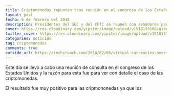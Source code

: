 ```yaml
---
title: Criptomonedas repuntan tras reunión en el congreso de los Estados Unidos
layout: post
fecha: 6 de febrero del 2018
description: Presidentes del SEC y del CFTC se reunen con senadores para dialogar sobre criptomonedas y el resultado positivo hizo que Bitcoin resurgiera de $6000 USD a $8000 USD.
cover: https://res.cloudinary.com/yipster/image/upload/v1518133168/giancarlo_vwm8og.jpg
twitter_cover: https://res.cloudinary.com/yipster/image/upload/v1518133168/giancarlo_vwm8og.jpg
categories: noticias 
tag: criptomonedas
comments: true
outside_url: https://techcrunch.com/2018/02/06/virtual-currencies-oversight-hearing-sec-cftc-bitcoin/
---
```


Este día se llevo a cabo una reunión de consulta en el congreso de los Estados Unidos y la razón para esta fue para ver con detalle el caso de las criptomonedas.

El resultado fue muy positivo para las cripmononedas ya que los

